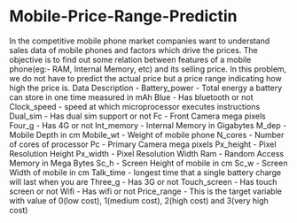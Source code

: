 # Mobile-Price-Range-Predictin

In the competitive mobile phone market companies want
to understand sales data of mobile phones and factors which drive the prices.
The objective is to find out some relation between features of a mobile phone(eg:- RAM,
Internal Memory, etc) and its selling price. In this problem, we do not have to predict the
actual price but a price range indicating how high the price is.
Data Description -
Battery_power - Total energy a battery can store in one time measured in mAh
Blue - Has bluetooth or not
Clock_speed - speed at which microprocessor executes instructions
Dual_sim - Has dual sim support or not
Fc - Front Camera mega pixels
Four_g - Has 4G or not
Int_memory - Internal Memory in Gigabytes
M_dep - Mobile Depth in cm
Mobile_wt - Weight of mobile phone
N_cores - Number of cores of processor
Pc - Primary Camera mega pixels
Px_height - Pixel Resolution Height
Px_width - Pixel Resolution Width
Ram - Random Access Memory in Mega Bytes
Sc_h - Screen Height of mobile in cm
Sc_w - Screen Width of mobile in cm
Talk_time - longest time that a single battery charge will last when you are
Three_g - Has 3G or not
Touch_screen - Has touch screen or not
Wifi - Has wifi or not
Price_range - This is the target variable with value of 0(low cost), 1(medium cost),
2(high cost) and 3(very high cost)
